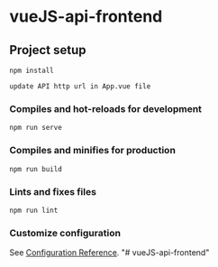 # vueJS-api-frontend

## Project setup
```
npm install
```
```
update API http url in App.vue file

```

### Compiles and hot-reloads for development
```
npm run serve
```

### Compiles and minifies for production
```
npm run build
```

### Lints and fixes files
```
npm run lint
```

### Customize configuration
See [Configuration Reference](https://cli.vuejs.org/config/).
"# vueJS-api-frontend" 

